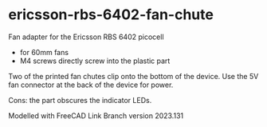 # ericsson-rbs-6402-fan-chute
Fan adapter for the Ericsson RBS 6402 picocell

- for 60mm fans
- M4 screws directly screw into the plastic part

Two of the printed fan chutes clip onto the bottom of the device. Use the 5V fan connector at the back of the device for power.

Cons: the part obscures the indicator LEDs.

Modelled with FreeCAD Link Branch version 2023.131 
